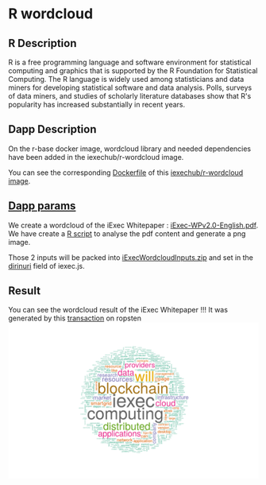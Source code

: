 # R wordcloud
## R Description
R is a free programming language and software environment for statistical computing and graphics that is supported by the R Foundation for Statistical Computing. The R language is widely used among statisticians and data miners for developing statistical software and data analysis. Polls, surveys of data miners, and studies of scholarly literature databases show that R's popularity has increased substantially in recent years.

## Dapp Description
On the r-base docker image, wordcloud library and needed dependencies have been added in the iexechub/r-wordcloud image. 

You can see the corresponding [Dockerfile](./apps/Dockerfile) of this [iexechub/r-wordcloud image](https://hub.docker.com/r/iexechub/r-wordcloud/).

## [Dapp params](./iexec.js)

We create a wordcloud of the iExec Whitepaper : [iExec-WPv2.0-English.pdf](http://iex.ec/app/uploads/2017/04/iExec-WPv2.0-English.pdf).
We have create a [R script](./apps/iExecWordcloud.R) to analyse the pdf content and generate a png image. 

Those 2 inputs will be packed into [iExecWordcloudInputs.zip](./apps/iExecWordcloudInputs.zip) and set in the [dirinuri](https://github.com/iExecBlockchainComputing/iexec-dapp-samples/blob/r-wordcloud/iexec.js#L9) field of iexec.js.

##  Result

You can see the wordcloud result of the iExec Whitepaper !!! It was generated by this [transaction](https://explorer.iex.ec/ropsten/tx/0x3c030ee382094014deb3b4ef0bf64b05d203403094abcf7d6cab36d26ed4cdd5) on ropsten  ![iExecWordcloud.png](./apps/iExecWordcloud.png)



